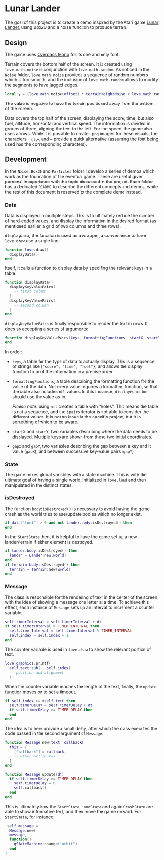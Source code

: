 # Lunar Lander

The goal of this project is to create a demo inspired by the Atari game [Lunar Lander](<https://en.wikipedia.org/wiki/Lunar_Lander_(1979_video_game)>), using Box2D and a noise function to produce terrain.

## Design

The game uses [Overpass Mono](https://fonts.google.com/specimen/Overpass+Mono) for its one and only font.

Terrain covers the bottom half of the screen. It is created using `love.math.noise` in conjunction with `love.math.random`. As noticed in the `Noise` folder, `love.math.noise` provieds a sequence of random numbers which is too smooth, and the inclusion of `love.math.random` allows to modify the segments to have jagged edges.

```lua
local y = (love.math.noise(offset) * terrainHeightNoise + love.math.random() * terrainHeightRandom) * -1
```

The value is negative to have the terrain positioned away from the bottom of the screen.

Data covers the top half of the screen, displaying the score, time, but also fuel, altitude, horizontal and vertical speed. The information is divided in groups of three, aligning the text to the left. For the speed, the game also uses arrows. While it is possible to create `.png` images for these visuals, the characters ` ↑`,`↓`,`→`, and `←` provide a quick alternative (assuming the font being used has the corresponding characters).

## Development

In the `Noise`, `Box2D` and `Particles` folder I develop a series of demos which work as the foundation of the eventual game. These are useful given personal inexperience with the topic discussed in the project. Each folder has a dedicated `README` to describe the different concepts and demos, while the rest of this document is reserved to the complete demo instead.

### Data

Data is displayed in multiple steps. This is to ultimately reduce the number of hard-coded values, and display the information in the desired format (as mentioned earlier, a grid of two columns and three rows).

`displayData`, the function is used as a wrapper, a convenience to have `love.draw` use a single line.

```lua
function love.draw()
  displayData()
end
```

Itself, it calls a function to display data by specifing the relevant keys in a table.

```lua
function displayData()
  displayKeyValuePairs(
    -- first column
  )
  displayKeyValuePairs(
    -- second column
  )
end
```

`displayKeyValuePairs` is finally responsible to render the text in rows. It does so accepting a series of arguments:

```lua
function displayKeyValuePairs(keys, formattingFunctions, startX, startY, gapX, gapY)
end
```

In order:

- `keys`, a table for the type of data to actually display. This is a sequence of strings like `{"score", "time", "fuel"}`, and allows the display function to print the information in a precise order

- `formattingFunctions`, a table describing the formatting function for the value of the data. Not every value requires a formatting function, so that the table also includes `nil` values. In this instance, `displayFunction` should use the value as-in.

  _Please note_: using `nil` creates a table with "holes". This means the table is not a sequence, and the `ipairs` iterator is not able to consider the different values. It is not an issue in the specific project, but it is something of which to be aware.

- `startX` and `startY`, two variables describing where the data needs to be displayed. Multiple keys are shown from these two initial coordinates.

- `gapX` and `gapY`, two variables describing the gap between a key and it value (`gapX`), and between successive key-value pairs (`gapY`)

### State

The game mixes global variables with a state machine. This is with the ultimate goal of having a single world, initialized in `love.load` and then manipulated in the distinct states.

### isDestroyed

The function `body:isDestroyed()` is necessary to avoid having the game crash as the world tries to use/update bodies which no longer exist.

```lua
if data["fuel"] > 0 and not lander.body:isDestroyed() then
end
```

In the `StartState` then, it is helpful to have the game set up a new lander/terrain if either element is destroyed.

```lua
if lander.body:isDestroyed() then
  lander = Lander:new(world)
end
if terrain.body:isDestroyed() then
  terrain = Terrain:new(world)
end
```

### Message

The class is responsible for the rendering of text in the center of the screen, with the idea of showing a message one letter at a time. To achieve this effect, each instance of `Message` sets up an interval to increment a counter variable.

```lua
self.timerInterval = self.timerInterval + dt
if self.timerInterval > TIMER_INTERVAL then
  self.timerInterval = self.timerInterval % TIMER_INTERVAL
  self.index = self.index + 1
end
```

The counter variable is used in `love.draw` to show the relevant portion of text.

```lua
love.graphics.printf(
  self.text:sub(1, self.index)
  -- position and alignment
  )
```

When the counter variable reaches the length of the text, finally, the `update` function moves on to set a timeout.

```lua
if self.index >= #self.text then
  self.timerDelay = self.timerDelay + dt
  if self.timerDelay >= TIMER_DELAY then
  end
end
```

The idea is to here provide a small delay, after which the class executes the code passed in the second argument of `Message`.

```lua
function Message:new(text, callback)
  this = {
    ["callback"] = callback,
    -- other attributes
  }
end

function Message:update(dt)
  if self.timerDelay >= TIMER_DELAY then
    self.timerDelay = 0
    self.callback()
  end
end
```

This is ultimately how the `StartState`, `LandState` and again `CrashState` are able to show informative text, and then move the game onward. For `StartState`, for instance:

```lua
 self.message =
  Message:new(
  message,
  function()
    gStateMachine:change("orbit")
  end
)
```
